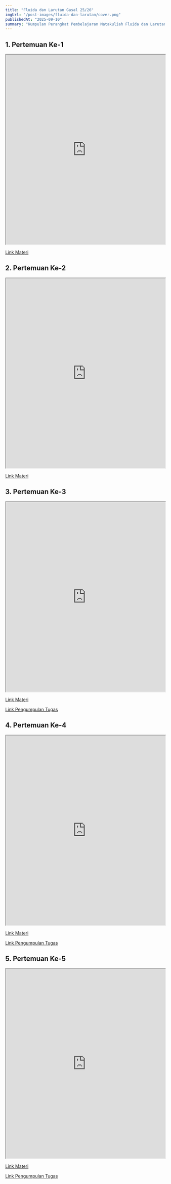 ```yaml
---
title: "Fluida dan Larutan Gasal 25/26"
imgUrl: "/post-images/fluida-dan-larutan/cover.png"
publishedAt: "2025-09-10"
summary: "Kumpulan Perangkat Pembelajaran Matakuliah Fluida dan Larutan Smt. Gasal 25/26, PIPA UTM"
---
```


## 1. Pertemuan Ke-1
<iframe title="Materi 1" 
  src="https://drive.google.com/file/d/1t8VNn0QWI7DFnAaVLC5m5VkZg0YRQUw4/preview" 
  width="100%" 
  height="600" 
  allow="autoplay">
</iframe>

[Link Materi](https://drive.google.com/file/d/1t8VNn0QWI7DFnAaVLC5m5VkZg0YRQUw4/view?usp=sharing)

## 2. Pertemuan Ke-2
<iframe title="Materi 2" 
  src="https://drive.google.com/file/d/1fcUDVdAO-gYiPnUbGdvTuU84-hoJ61PR/preview" 
  width="100%" 
  height="600" 
  allow="autoplay">
</iframe>

[Link Materi](https://drive.google.com/file/d/1fcUDVdAO-gYiPnUbGdvTuU84-hoJ61PR/view?usp=sharing)


## 3. Pertemuan Ke-3
<iframe title="Materi 3" 
  src="https://drive.google.com/file/d/1d51yLI6QsJZKoS6C0qiElLwxomICKtuY/preview" 
  width="100%" 
  height="600" 
  allow="autoplay">
</iframe>

[Link Materi](https://drive.google.com/file/d/1d51yLI6QsJZKoS6C0qiElLwxomICKtuY/view?usp=sharing)

[Link Pengumpulan Tugas](https://docs.google.com/forms/d/e/1FAIpQLSfUCpgNOEOBTkB4KdtaqW3UKQdp5nnRI9pNBNT4q9Y7fmscKQ/viewform)

## 4. Pertemuan Ke-4
<iframe title="Materi 4" 
  src="https://drive.google.com/file/d/1HLH0bW4MQsaGsIYW2OaiEoKFQxaF2UQc/preview" 
  width="100%" 
  height="600" 
  allow="autoplay">
</iframe>

[Link Materi](https://drive.google.com/file/d/1HLH0bW4MQsaGsIYW2OaiEoKFQxaF2UQc/view?usp=sharing)

[Link Pengumpulan Tugas](https://docs.google.com/forms/d/e/1FAIpQLSfUCpgNOEOBTkB4KdtaqW3UKQdp5nnRI9pNBNT4q9Y7fmscKQ/viewform)

## 5. Pertemuan Ke-5
<iframe title="Materi 5" 
  src="https://drive.google.com/file/d/1nF2V1x8BuMFukJw_wtC11UFDXl-0trED/preview" 
  width="100%" 
  height="600" 
  allow="autoplay">
</iframe>

[Link Materi](https://drive.google.com/file/d/1nF2V1x8BuMFukJw_wtC11UFDXl-0trED/view?usp=sharing)

[Link Pengumpulan Tugas](https://docs.google.com/forms/d/e/1FAIpQLSfUCpgNOEOBTkB4KdtaqW3UKQdp5nnRI9pNBNT4q9Y7fmscKQ/viewform)